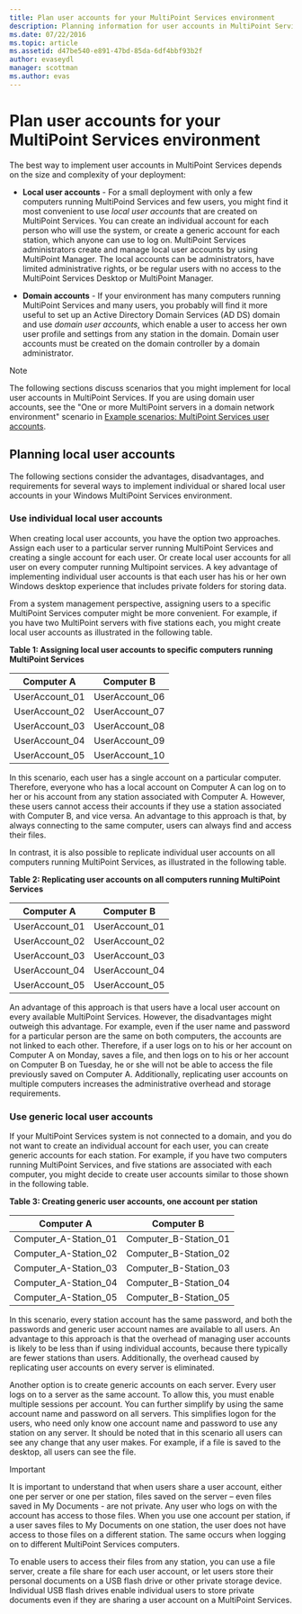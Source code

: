 ```yaml
---
title: Plan user accounts for your MultiPoint Services environment
description: Planning information for user accounts in MultiPoint Services
ms.date: 07/22/2016
ms.topic: article
ms.assetid: d47be540-e891-47bd-85da-6df4bbf93b2f
author: evaseydl
manager: scottman
ms.author: evas
---
```

# Plan user accounts for your MultiPoint Services environment
The best way to implement user accounts in MultiPoint Services depends on the size and complexity of your deployment:

-   **Local user accounts** - For a small deployment with only a few computers running MultiPoind Services and few users, you might find it most convenient to use *local user accounts* that are created on MultiPoint Services. You can create an individual account for each person who will use the system, or create a generic account for each station, which anyone can use to log on. MultiPoint Services administrators create and manage local user accounts by using MultiPoint Manager. The local accounts can be administrators, have limited administrative rights, or be regular users with no access to the MultiPoint Services Desktop or MultiPoint Manager.

-   **Domain accounts** - If your environment has many computers running MultiPoint Services and many users, you probably will find it more useful to set up an Active Directory Domain Services \(AD DS\) domain and use *domain user accounts*, which enable a user to access her own user profile and settings from any station in the domain. Domain user accounts must be created on the domain controller by a domain administrator.

> [!NOTE]
> The following sections discuss scenarios that you might implement for local user accounts in MultiPoint Services. If you are using domain user accounts, see the "One or more MultiPoint servers  in a domain network environment" scenario in [Example scenarios: MultiPoint Services user accounts](Example-scenarios--MultiPoint-Services-user-accounts.md).

## Planning local user accounts
The following sections consider the advantages, disadvantages, and requirements for several ways to implement individual or shared local user accounts in your Windows MultiPoint Services environment.

### Use individual local user accounts
When creating local user accounts, you have the option two approaches.  Assign each user to a particular server running MultiPoint Services and creating a single account for each user. Or create local user accounts for all user on every computer running Multipoint services. A key advantage of implementing individual user accounts is that each user has his or her own Windows desktop experience that includes private folders for storing data.

From a system management perspective, assigning users to a specific MultiPoint Services computer might be more convenient. For example, if you have two MultiPoint servers with five stations each, you might create local user accounts as illustrated in the following table.

**Table 1: Assigning local user accounts to specific computers running MultiPoint Services**

|Computer A|Computer B|
|--------------|--------------|
|UserAccount_01|UserAccount_06|
|UserAccount_02|UserAccount_07|
|UserAccount_03|UserAccount_08|
|UserAccount_04|UserAccount_09|
|UserAccount_05|UserAccount_10|

In this scenario, each user has a single account on a particular computer. Therefore, everyone who has a local account on Computer A can log on to her or his account from any station associated with Computer A. However, these users cannot access their accounts if they use a station associated with Computer B, and vice versa. An advantage to this approach is that, by always connecting to the same computer, users can always find and access their files.

In contrast, it is also possible to replicate individual user accounts on all computers running MultiPoint Services, as illustrated in the following table.

**Table 2: Replicating user accounts on all computers running MultiPoint Services**

|Computer A|Computer B|
|--------------|--------------|
|UserAccount_01|UserAccount_01|
|UserAccount_02|UserAccount_02|
|UserAccount_03|UserAccount_03|
|UserAccount_04|UserAccount_04|
|UserAccount_05|UserAccount_05|

An advantage of this approach is that users have a local user account on every available MultiPoint Services. However, the disadvantages might outweigh this advantage. For example, even if the user name and password for a particular person are the same on both computers, the accounts are not linked to each other. Therefore, if a user logs on to his or her account on Computer A on Monday, saves a file, and then logs on to his or her account on Computer B on Tuesday, he or she will not be able to access the file previously saved on Computer A. Additionally, replicating user accounts on multiple computers increases the administrative overhead and storage requirements.

### Use generic local user accounts
If your MultiPoint Services system is not connected to a domain, and you do not want to create an individual account for each user, you can create generic accounts for each station. For example, if you have two computers running MultiPoint Services, and five stations are associated with each computer, you might decide to create user accounts similar to those shown in the following table.

**Table 3: Creating generic user accounts, one account per station**

|Computer A|Computer B|
|--------------|--------------|
|Computer_A-Station_01|Computer_B-Station_01|
|Computer_A-Station_02|Computer_B-Station_02|
|Computer_A-Station_03|Computer_B-Station_03|
|Computer_A-Station_04|Computer_B-Station_04|
|Computer_A-Station_05|Computer_B-Station_05|

In this scenario, every station account has the same password, and both the passwords and generic user account names are available to all users. An advantage to this approach is that the overhead of managing user accounts is likely to be less than if using individual accounts, because there typically are fewer stations than users. Additionally, the overhead caused by replicating user accounts on every server is eliminated.

Another option is to create generic accounts on each server. Every user logs on to a server as the same account. To allow this, you must enable multiple sessions per account. You can further simplify by using the same account name and password on all servers. This simplifies logon for the users, who need only know one account name and password to use any station on any server. It should be noted that in this scenario all users can see any change that any user makes. For example, if a file is saved to the desktop, all users can see the file.

> [!IMPORTANT]
> It is important to understand that when users share a user account, either one per server or one per station, files saved on the server – even files saved in My Documents - are not private. Any user who logs on with the account has access to those files. When you use one account per station, if a user saves files to My Documents on one station, the user does not have access to those files on a different station. The same occurs when logging on to different MultiPoint Services computers.

To enable users to access their files from any station, you can use a file server, create a file share for each user account, or let users store their personal documents on a USB flash drive or other private storage device. Individual USB flash drives enable individual users to store private documents even if they are sharing a user account on a MultiPoint Services.